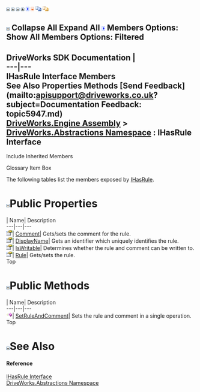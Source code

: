 ![](dotnetimages/collapse.gif) ![](dotnetimages/expand.gif) ![](dotnetimages/collapse.gif) ![](dotnetimages/expand.gif) ![](dotnetimages/drpdown.gif) ![](dotnetimages/drpdown_orange.gif) ![](dotnetimages/copycode.gif) ![](dotnetimages/copycodeHighlight.gif)

![](dotnetimages/collapse.gif) Collapse All Expand All ![](dotnetimages/drpdown.gif) Members Options: Show All  Members Options: Filtered   
---  
DriveWorks SDK Documentation  |   
---|---  
IHasRule Interface Members   
See Also Properties Methods [Send Feedback](mailto:apisupport@driveworks.co.uk?subject=Documentation Feedback: topic5947.md)  
[DriveWorks.Engine Assembly](topic2156.md) > [DriveWorks.Abstractions Namespace](topic5939.md) : IHasRule Interface  
---  
  
Include Inherited Members    


Glossary Item Box

The following tables list the members exposed by [IHasRule](topic5947.md).

# ![](dotnetimages/collapse.gif)Public Properties

| Name| Description  
---|---|---  
![ Property](dotnetimages/Property.gif)| [Comment](topic5953.md)| Gets/sets the comment for the rule.   
![ Property](dotnetimages/Property.gif)| [DisplayName](topic5954.md)| Gets an identifier which uniquely identifies the rule.   
![ Property](dotnetimages/Property.gif)| [IsWritable](topic5955.md)| Determines whether the rule and comment can be written to.   
![ Property](dotnetimages/Property.gif)| [Rule](topic5956.md)| Gets/sets the rule.   
Top

# ![](dotnetimages/collapse.gif)Public Methods

| Name| Description  
---|---|---  
![ Method](dotnetimages/Method.gif)| [SetRuleAndComment](topic5952.md)| Sets the rule and comment in a single operation.   
Top

# ![](dotnetimages/collapse.gif)See Also

#### Reference

[IHasRule Interface](topic5947.md)   
[DriveWorks.Abstractions Namespace](topic5939.md)


